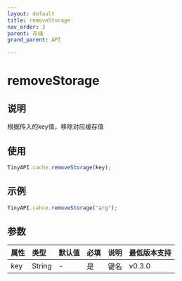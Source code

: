 ```yaml
---
layout: default
title: removeStorage
nav_order: 3
parent: 存储
grand_parent: API

---
```


# removeStorage
## 说明
根据传入的key值，移除对应缓存值

## 使用
```javascript
TinyAPI.cache.removeStorage(key);
```

## 示例
```javascript
TinyAPI.cahce.removeStorage("arg");
```
    
## 参数

| 属性 | 类型 | 默认值 | 必填 | 说明 | 最低版本支持 |
|:----|:----|:------|:-----|:----|:-----------|
| key | String | - | 是 | 键名 | v0.3.0 |
